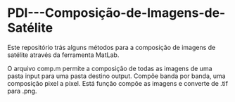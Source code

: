 # PDI---Composição-de-Imagens-de-Satélite
Este repositório trás alguns métodos para a composição de imagens de satélite através da ferramenta MatLab.

O arquivo comp.m permite a composição de todas as imagens de uma pasta input para uma pasta destino output. Compõe banda por banda, uma composição pixel a pixel. Está função compõe as imagens e converte de .tif para .png.


